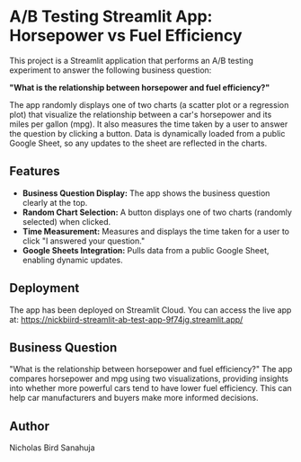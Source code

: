 # A/B Testing Streamlit App: Horsepower vs Fuel Efficiency

This project is a Streamlit application that performs an A/B testing experiment to answer the following business question:

**"What is the relationship between horsepower and fuel efficiency?"**

The app randomly displays one of two charts (a scatter plot or a regression plot) that visualize the relationship between a car's horsepower and its miles per gallon (mpg). It also measures the time taken by a user to answer the question by clicking a button. Data is dynamically loaded from a public Google Sheet, so any updates to the sheet are reflected in the charts.

## Features

- **Business Question Display:** The app shows the business question clearly at the top.
- **Random Chart Selection:** A button displays one of two charts (randomly selected) when clicked.
- **Time Measurement:** Measures and displays the time taken for a user to click "I answered your question."
- **Google Sheets Integration:** Pulls data from a public Google Sheet, enabling dynamic updates.

## Deployment 
The app has been deployed on Streamlit Cloud. You can access the live app at: https://nickbiird-streamlit-ab-test-app-9f74jg.streamlit.app/

## Business Question
"What is the relationship between horsepower and fuel efficiency?"
The app compares horsepower and mpg using two visualizations, providing insights into whether more powerful cars tend to have lower fuel efficiency. This can help car manufacturers and buyers make more informed decisions.

## Author
Nicholas Bird Sanahuja
